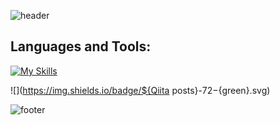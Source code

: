 ![header](https://capsule-render.vercel.app/api?type=waving&color=30:e96443,100:904e95&height=260&section=header&text=Hello%20World%20!&fontSize=70&fontColor=fff&animation=fadeIn&fontAlignY=38&desc=I'm%20Yuki%20Sakakima%20👋&descAlignY=51&descAlign=62)

## Languages and Tools:
[![My Skills](https://skillicons.dev/icons?i=linux,html,css,bootstrap,js,jquery,nextjs,nodejs,ruby,rails,python,flask,go,sqlite,postgresql,docker,heroku,githubactions,ableton)](https://skillicons.dev)

![](https://img.shields.io/badge/${Qiita posts}-${72}-${green}.svg)

![footer](https://capsule-render.vercel.app/api?type=waving&color=30:e96443,100:904e95&height=100&section=footer)
